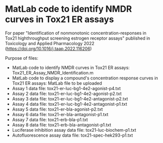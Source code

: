 # MatLab code to identify NMDR curves in Tox21 ER assays

For paper "Identification of nonmonotonic concentration-responses in Tox21 highthroughput screening estrogen receptor assays" published in Toxicology and Applied Pharmacology 2022 (https://doi.org/10.1016/j.taap.2022.116206)

Purpose of files:
- MatLab code to identify NMDR curves in Tox21 ER assays: Tox21_ER_Assay_NMDR_Identification.m
- MatLab code to display a compound's concentration response curves in Tox21 ER assays: MatLab file to be uploaded
- Assay 1 data file: tox21-er-luc-bg1-4e2-agonist-p4.txt
- Assay 2 data file: tox21-er-luc-bg1-4e2-agonist-p2.txt
- Assay 3 data file: tox21-er-luc-bg1-4e2-antagonist-p2.txt
- Assay 4 data file: tox21-er-luc-bg1-4e2-antagonist-p1.txt
- Assay 5 data file: tox21-er-bla-agonist-p2.txt
- Assay 6 data file: tox21-er-bla-antagonist-p1.txt
- Assay 7 data file: tox21-erb-bla-p1.txt
- Assay 8 data file: tox21-erb-bla-antagonist-p1.txt
- Luciferase inhibition assay data file: tox21-luc-biochem-p1.txt
- Autofluorescence assay data file: tox21-spec-hek293-p1.txt

